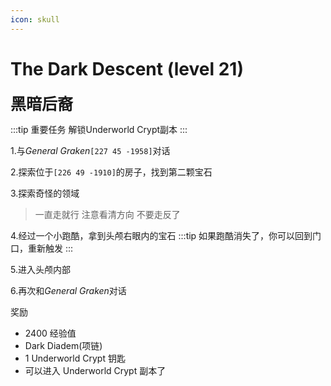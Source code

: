 ```yaml
---
icon: skull
---
```


# The Dark Descent (level 21)
<span style="font-size: 25px;">**黑暗后裔**</span>

:::tip 重要任务
解锁Underworld Crypt副本
:::

1.与*General Graken*`[227 45 -1958]`对话

2.探索位于`[226 49 -1910]`的房子，找到第二颗宝石

3.探索奇怪的领域
>一直走就行 注意看清方向 不要走反了

4.经过一个小跑酷，拿到头颅右眼内的宝石
:::tip
如果跑酷消失了，你可以回到门口，重新触发
:::

5.进入头颅内部

6.再次和*General Graken*对话

奖励

+ 2400 经验值
+ Dark Diadem(项链)
+ 1 Underworld Crypt 钥匙
+ 可以进入 Underworld Crypt 副本了